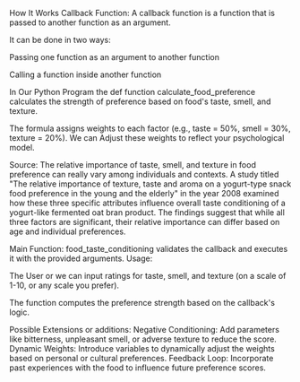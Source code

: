 How It Works
Callback Function:
A callback function is a function that is passed to another function as an argument.

It can be done in two ways:

Passing one function as an argument to another function

Calling a function inside another function

In Our Python Program the def function calculate_food_preference calculates the strength of preference based on food's taste, smell, and texture.

The formula assigns weights to each factor (e.g., taste = 50%, smell = 30%, texture = 20%). We can Adjust these weights to reflect your psychological model.

Source: The relative importance of taste, smell, and texture in food preference can really vary among individuals and contexts. A study titled "The relative importance of texture, taste and aroma on a yogurt-type snack food preference in the young and the elderly" in the year 2008 examined how these three specific attributes influence overall taste conditioning of a yogurt-like fermented oat bran product. The findings suggest that while all three factors are significant, their relative importance can differ based on age and individual preferences.

Main Function: food_taste_conditioning validates the callback and executes it with the provided arguments.
Usage:

The User or we can input ratings for taste, smell, and texture (on a scale of 1-10, or any scale you prefer).

The function computes the preference strength based on the callback's logic.

Possible Extensions or additions:
Negative Conditioning: Add parameters like bitterness, unpleasant smell, or adverse texture to reduce the score.
Dynamic Weights: Introduce variables to dynamically adjust the weights based on personal or cultural preferences.
Feedback Loop: Incorporate past experiences with the food to influence future preference scores.
